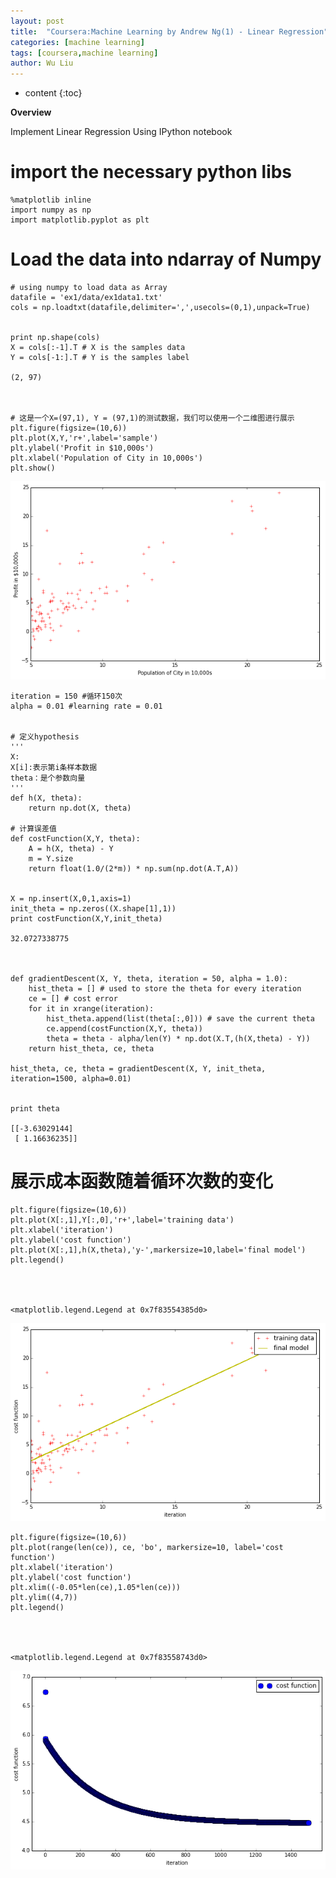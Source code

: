 ```yaml
---
layout: post
title:  "Coursera:Machine Learning by Andrew Ng(1) - Linear Regression"
categories: [machine learning]
tags: [coursera,machine learning]
author: Wu Liu
---
```


* content
{:toc}

**Overview**

Implement Linear Regression Using IPython notebook





# import the necessary python libs

    %matplotlib inline
    import numpy as np
    import matplotlib.pyplot as plt

# Load the data into ndarray of Numpy


    # using numpy to load data as Array
    datafile = 'ex1/data/ex1data1.txt'
    cols = np.loadtxt(datafile,delimiter=',',usecols=(0,1),unpack=True)


    print np.shape(cols)
    X = cols[:-1].T # X is the samples data
    Y = cols[-1:].T # Y is the samples label

    (2, 97)



    # 这是一个X=(97,1), Y = (97,1)的测试数据，我们可以使用一个二维图进行展示
    plt.figure(figsize=(10,6))
    plt.plot(X,Y,'r+',label='sample')
    plt.ylabel('Profit in $10,000s')
    plt.xlabel('Population of City in 10,000s')
    plt.show()


![png](/images/ML/linearRegression/linearRegression_4_0.png)



    iteration = 150 #循环150次
    alpha = 0.01 #learning rate = 0.01


    # 定义hypothesis
    '''
    X:
    X[i]:表示第i条样本数据
    theta：是个参数向量
    '''
    def h(X, theta):
        return np.dot(X, theta)
    
    # 计算误差值
    def costFunction(X,Y, theta):
        A = h(X, theta) - Y
        m = Y.size
        return float(1.0/(2*m)) * np.sum(np.dot(A.T,A))


    X = np.insert(X,0,1,axis=1)
    init_theta = np.zeros((X.shape[1],1))
    print costFunction(X,Y,init_theta)

    32.0727338775



    def gradientDescent(X, Y, theta, iteration = 50, alpha = 1.0):
        hist_theta = [] # used to store the theta for every iteration
        ce = [] # cost error
        for it in xrange(iteration):
            hist_theta.append(list(theta[:,0])) # save the current theta
            ce.append(costFunction(X,Y, theta))
            theta = theta - alpha/len(Y) * np.dot(X.T,(h(X,theta) - Y)) 
        return hist_theta, ce, theta
    
    hist_theta, ce, theta = gradientDescent(X, Y, init_theta, iteration=1500, alpha=0.01)


    print theta

    [[-3.63029144]
     [ 1.16636235]]


# 展示成本函数随着循环次数的变化


    plt.figure(figsize=(10,6))
    plt.plot(X[:,1],Y[:,0],'r+',label='training data')
    plt.xlabel('iteration')
    plt.ylabel('cost function')
    plt.plot(X[:,1],h(X,theta),'y-',markersize=10,label='final model')
    plt.legend()




    <matplotlib.legend.Legend at 0x7f83554385d0>




![png](/images/ML/linearRegression/linearRegression_11_1.png)



    plt.figure(figsize=(10,6))
    plt.plot(range(len(ce)), ce, 'bo', markersize=10, label='cost function')
    plt.xlabel('iteration')
    plt.ylabel('cost function')
    plt.xlim((-0.05*len(ce),1.05*len(ce)))
    plt.ylim((4,7))
    plt.legend()




    <matplotlib.legend.Legend at 0x7f83558743d0>




![png](/images/ML/linearRegression/linearRegression_12_1.png)

